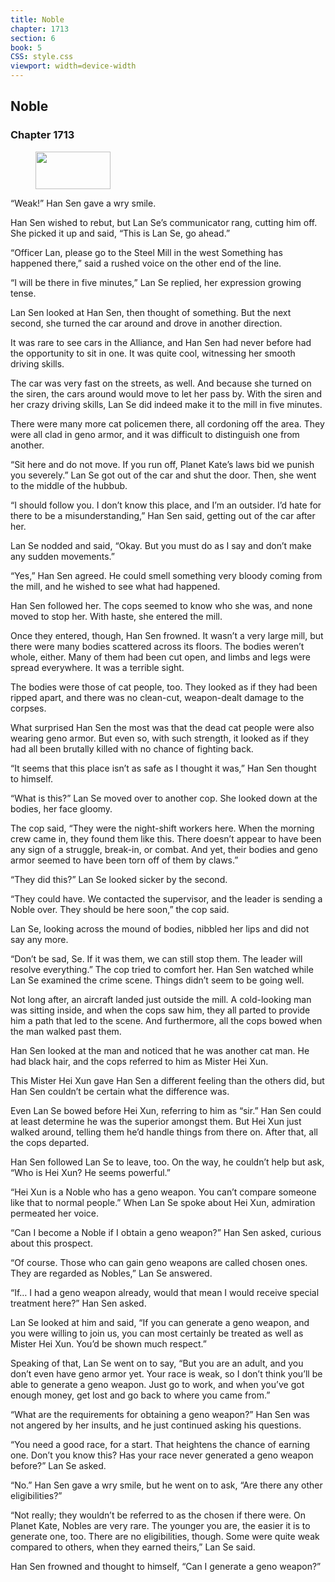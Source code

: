 ```yaml
---
title: Noble
chapter: 1713
section: 6
book: 5
CSS: style.css
viewport: width=device-width
---
```


## Noble

### Chapter 1713

<figure>
	<img src="../Images/gem.gif" alt="" id="gem" width="120" height="60" />
</figure>

“Weak!” Han Sen gave a wry smile.

Han Sen wished to rebut, but Lan Se’s communicator rang, cutting him off. She picked it up and said, “This is Lan Se, go ahead.”

“Officer Lan, please go to the Steel Mill in the west Something has happened there,” said a rushed voice on the other end of the line.

“I will be there in five minutes,” Lan Se replied, her expression growing tense.

Lan Sen looked at Han Sen, then thought of something. But the next second, she turned the car around and drove in another direction.

It was rare to see cars in the Alliance, and Han Sen had never before had the opportunity to sit in one. It was quite cool, witnessing her smooth driving skills.

The car was very fast on the streets, as well. And because she turned on the siren, the cars around would move to let her pass by. With the siren and her crazy driving skills, Lan Se did indeed make it to the mill in five minutes.

There were many more cat policemen there, all cordoning off the area. They were all clad in geno armor, and it was difficult to distinguish one from another.

“Sit here and do not move. If you run off, Planet Kate’s laws bid we punish you severely.” Lan Se got out of the car and shut the door. Then, she went to the middle of the hubbub.

“I should follow you. I don’t know this place, and I’m an outsider. I’d hate for there to be a misunderstanding,” Han Sen said, getting out of the car after her.

Lan Se nodded and said, “Okay. But you must do as I say and don’t make any sudden movements.”

“Yes,” Han Sen agreed. He could smell something very bloody coming from the mill, and he wished to see what had happened.

Han Sen followed her. The cops seemed to know who she was, and none moved to stop her. With haste, she entered the mill.

Once they entered, though, Han Sen frowned. It wasn’t a very large mill, but there were many bodies scattered across its floors. The bodies weren’t whole, either. Many of them had been cut open, and limbs and legs were spread everywhere. It was a terrible sight.

The bodies were those of cat people, too. They looked as if they had been ripped apart, and there was no clean-cut, weapon-dealt damage to the corpses.

What surprised Han Sen the most was that the dead cat people were also wearing geno armor. But even so, with such strength, it looked as if they had all been brutally killed with no chance of fighting back.

“It seems that this place isn’t as safe as I thought it was,” Han Sen thought to himself.

“What is this?” Lan Se moved over to another cop. She looked down at the bodies, her face gloomy.

The cop said, “They were the night-shift workers here. When the morning crew came in, they found them like this. There doesn’t appear to have been any sign of a struggle, break-in, or combat. And yet, their bodies and geno armor seemed to have been torn off of them by claws.”

“They did this?” Lan Se looked sicker by the second.

“They could have. We contacted the supervisor, and the leader is sending a Noble over. They should be here soon,” the cop said.

Lan Se, looking across the mound of bodies, nibbled her lips and did not say any more.

“Don’t be sad, Se. If it was them, we can still stop them. The leader will resolve everything.” The cop tried to comfort her. Han Sen watched while Lan Se examined the crime scene. Things didn’t seem to be going well.

Not long after, an aircraft landed just outside the mill. A cold-looking man was sitting inside, and when the cops saw him, they all parted to provide him a path that led to the scene. And furthermore, all the cops bowed when the man walked past them.

Han Sen looked at the man and noticed that he was another cat man. He had black hair, and the cops referred to him as Mister Hei Xun.

This Mister Hei Xun gave Han Sen a different feeling than the others did, but Han Sen couldn’t be certain what the difference was.

Even Lan Se bowed before Hei Xun, referring to him as “sir.” Han Sen could at least determine he was the superior amongst them. But Hei Xun just walked around, telling them he’d handle things from there on. After that, all the cops departed.

Han Sen followed Lan Se to leave, too. On the way, he couldn’t help but ask, “Who is Hei Xun? He seems powerful.”

“Hei Xun is a Noble who has a geno weapon. You can’t compare someone like that to normal people.” When Lan Se spoke about Hei Xun, admiration permeated her voice.

“Can I become a Noble if I obtain a geno weapon?” Han Sen asked, curious about this prospect.

“Of course. Those who can gain geno weapons are called chosen ones. They are regarded as Nobles,” Lan Se answered.

“If… I had a geno weapon already, would that mean I would receive special treatment here?” Han Sen asked.

Lan Se looked at him and said, “If you can generate a geno weapon, and you were willing to join us, you can most certainly be treated as well as Mister Hei Xun. You’d be shown much respect.”

Speaking of that, Lan Se went on to say, “But you are an adult, and you don’t even have geno armor yet. Your race is weak, so I don’t think you’ll be able to generate a geno weapon. Just go to work, and when you’ve got enough money, get lost and go back to where you came from.”

“What are the requirements for obtaining a geno weapon?” Han Sen was not angered by her insults, and he just continued asking his questions.

“You need a good race, for a start. That heightens the chance of earning one. Don’t you know this? Has your race never generated a geno weapon before?” Lan Se asked.

“No.” Han Sen gave a wry smile, but he went on to ask, “Are there any other eligibilities?”

“Not really; they wouldn’t be referred to as the chosen if there were. On Planet Kate, Nobles are very rare. The younger you are, the easier it is to generate one, too. There are no eligibilities, though. Some were quite weak compared to others, when they earned theirs,” Lan Se said.

Han Sen frowned and thought to himself, “Can I generate a geno weapon?”